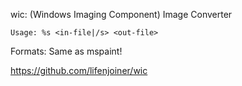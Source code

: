 wic: (Windows Imaging Component) Image Converter

`Usage: %s <in-file|/s> <out-file>`

Formats: Same as mspaint!

https://github.com/lifenjoiner/wic
